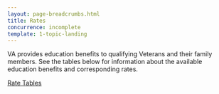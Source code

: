 ```yaml
---
layout: page-breadcrumbs.html
title: Rates
concurrence: incomplete
template: 1-topic-landing
---
```


VA provides education benefits to qualifying Veterans and their family members. See the tables below for information about the available education benefits and corresponding rates.

[Rate Tables](http://www.benefits.va.gov/GIBILL/resources/benefits_resources/rate_tables.asp#ch33)
